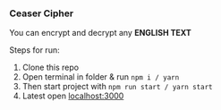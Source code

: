 ### Ceaser Cipher

You can encrypt and decrypt any **ENGLISH TEXT**

Steps for run:

1. Clone this repo
2. Open terminal in folder & run `npm i / yarn`
3. Then start project with `npm run start / yarn start`
4. Latest open [localhost:3000](http://localhost:3000)
